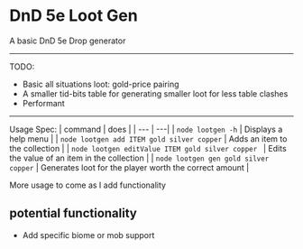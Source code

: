 # DnD 5e Loot Gen

A basic DnD 5e Drop generator

---

TODO:

- Basic all situations loot: gold-price pairing
- A smaller tid-bits table for generating smaller loot for less table clashes
- Performant

---

Usage Spec:
| command | does |
| --- | ---|
| `node lootgen -h` | Displays a help menu |
| `node lootgen add ITEM gold silver copper` | Adds an item to the collection |
| `node lootgen editValue ITEM gold silver copper ` | Edits the value of an item in the collection |
| `node lootgen gen gold silver copper` | Generates loot for the player worth the correct amount |

More usage to come as I add functionality

## potential functionality

- Add specific biome or mob support
